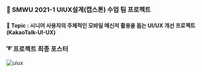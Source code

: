 ### :iphone: SMWU 2021-1 UIUX설계(캡스톤) 수업 팀 프로젝트
#### :pushpin: Topic : 시니어 사용자의 주체적인 모바일 메신저 활용을 돕는 UI/UX 개선 프로젝트 (KakaoTalk-UI-UX)

### :curly_loop: 프로젝트 최종 포스터
![uiux](https://user-images.githubusercontent.com/64299610/126075136-10f67b53-a12f-4c3f-8fae-dfe3f63dda97.jpg)
